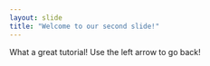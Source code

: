```yaml
---
layout: slide
title: "Welcome to our second slide!"
---
```

What a great tutorial!
Use the left arrow to go back!
